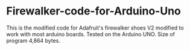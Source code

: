 # Firewalker-code-for-Arduino-Uno
This is the modified code for Adafruit's firewalker shoes V2 modified to work with most arduino boards. Tested on the Arduino UNO.
Size of program 4,864 bytes.
